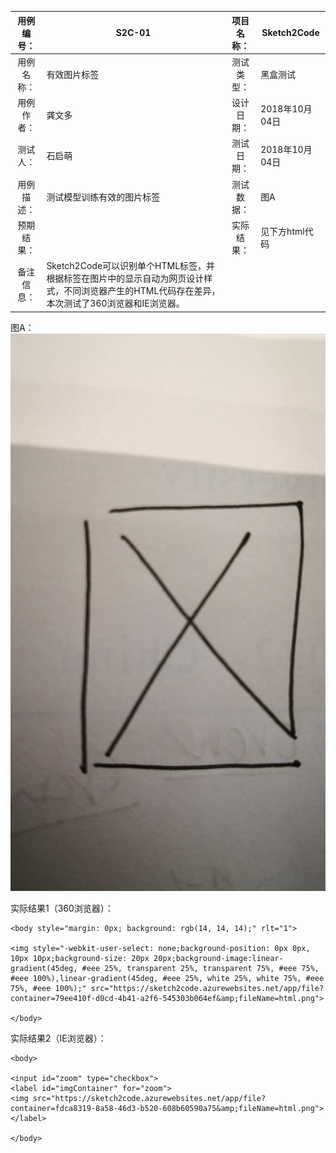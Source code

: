 

| 用例编号： | S2C-01 | 项目名称： | Sketch2Code |
| :--------: | ---- | :--------: | ---- |
| 用例名称： | 有效图片标签 | 测试类型： | 黑盒测试 |
| 用例作者： | 龚文多 | 设计日期： | 2018年10月04日 |
|  测试人：  | 石启萌 | 测试日期： | 2018年10月04日 |
| 用例描述： | 测试模型训练有效的图片标签 |测试数据：|图A|
| 预期结果： | <img /> |实际结果：|见下方html代码|
| 备注信息： | Sketch2Code可以识别单个HTML标签，并根据标签在图片中的显示自动为网页设计样式，不同浏览器产生的HTML代码存在差异，本次测试了360浏览器和IE浏览器。 |||

图A：![输入](https://github.com/MSE-925/img-storage/blob/master/%E6%9C%89%E6%95%88img01.jpg)



实际结果1（360浏览器）：

```
<body style="margin: 0px; background: rgb(14, 14, 14);" rlt="1">

<img style="-webkit-user-select: none;background-position: 0px 0px, 10px 10px;background-size: 20px 20px;background-image:linear-gradient(45deg, #eee 25%, transparent 25%, transparent 75%, #eee 75%, #eee 100%),linear-gradient(45deg, #eee 25%, white 25%, white 75%, #eee 75%, #eee 100%);" src="https://sketch2code.azurewebsites.net/app/file?container=79ee410f-d0cd-4b41-a2f6-545303b064ef&amp;fileName=html.png">

</body>
```

实际结果2（IE浏览器）：

```
<body>

<input id="zoom" type="checkbox">
<label id="imgContainer" for="zoom">
<img src="https://sketch2code.azurewebsites.net/app/file?container=fdca8319-8a58-46d3-b520-608b60590a75&amp;fileName=html.png">
</label>

</body>
```

